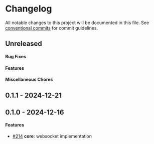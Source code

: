 # Changelog
All notable changes to this project will be documented in this file. See [conventional commits](https://www.conventionalcommits.org/) for commit guidelines.

## Unreleased
#### Bug Fixes

#### Features

#### Miscellaneous Chores


## 0.1.1 - 2024-12-21


## 0.1.0 - 2024-12-16
#### Features
- [#214](../../../../pull/214) **core**: websocket implementation
